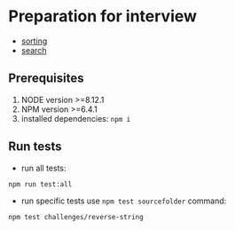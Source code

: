 # Preparation for interview

* [sorting](algorithms/sorting/README.md)
* [search](algorithms/search/README.md)

## Prerequisites
1. NODE version >=8.12.1
2. NPM version >=6.4.1
3. installed dependencies: `npm i`

## Run tests
* run all tests:
```
npm run test:all
```
* run specific tests use `npm test sourcefolder` command:
```
npm test challenges/reverse-string
```
